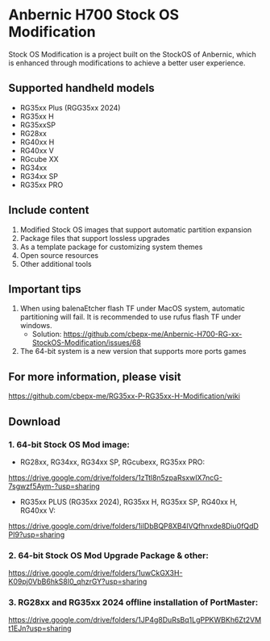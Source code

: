 # Anbernic H700 Stock OS Modification

Stock OS Modification is a project built on the StockOS of Anbernic, which is enhanced through modifications to achieve a better user experience.

## Supported handheld models
- RG35xx Plus (RGG35xx 2024)
- RG35xx H
- RG35xxSP
- RG28xx
- RG40xx H
- RG40xx V
- RGcube XX
- RG34xx
- RG34xx SP
- RG35xx PRO

## Include content
1. Modified Stock OS images that support automatic partition expansion
2. Package files that support lossless upgrades
3. As a template package for customizing system themes
4. Open source resources
5. Other additional tools

## Important tips
1. When using balenaEtcher flash TF under MacOS system, automatic partitioning will fail. It is recommended to use rufus flash TF under windows.
   - Solution: https://github.com/cbepx-me/Anbernic-H700-RG-xx-StockOS-Modification/issues/68
2. The 64-bit system is a new version that supports more ports games

## For more information, please visit
https://github.com/cbepx-me/RG35xx-P-RG35xx-H-Modification/wiki

## Download
### 1. 64-bit Stock OS Mod image:
- RG28xx, RG34xx, RG34xx SP, RGcubexx, RG35xx PRO:

https://drive.google.com/drive/folders/1zTtl8n5zpaRsxwIX7ncG-7sgwzf5Aym-?usp=sharing

- RG35xx PLUS (RG35xx 2024), RG35xx H, RG35xx SP, RG40xx H, RG40xx V:

https://drive.google.com/drive/folders/1ilDbBQP8XB4IVQfhnxde8Diu0fQdDPI9?usp=sharing

### 2. 64-bit Stock OS Mod Upgrade Package & other:

https://drive.google.com/drive/folders/1uwCkGX3H-K09pj0VbB6hkS8I0_qhzrGY?usp=sharing

### 3. RG28xx and RG35xx 2024 offline installation of PortMaster:

https://drive.google.com/drive/folders/1JP4g8DuRsBq1LgPPKWBKh6Zt2VMt1EJn?usp=sharing
